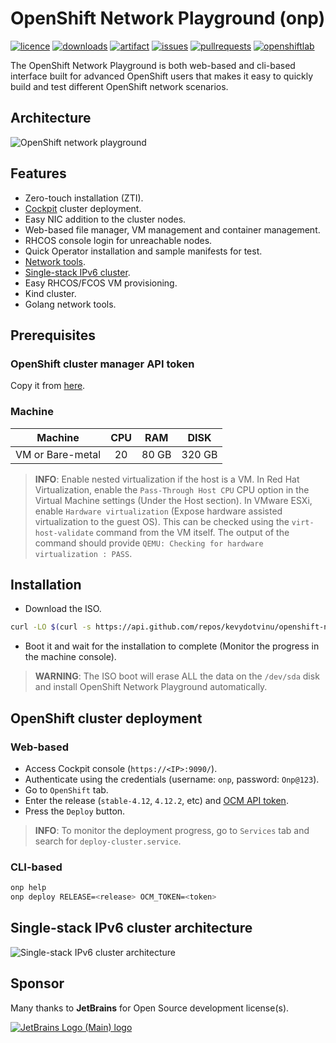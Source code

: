 # OpenShift Network Playground (onp)
[![licence](https://img.shields.io/github/license/kevydotvinu/openshift-network-playground)](https://github.com/kevydotvinu/openshift-network-playground/blob/master/LICENSE)
[![downloads](https://img.shields.io/github/downloads/kevydotvinu/openshift-network-playground/total)](https://github.com/kevydotvinu/openshift-network-playground/releases)
[![artifact](https://img.shields.io/github/actions/workflow/status/kevydotvinu/openshift-network-playground/build-customize-artifact.yaml)](https://github.com/kevydotvinu/openshift-network-playground/actions/workflows/build-customize-artifact.yaml)
[![issues](https://img.shields.io/github/issues/kevydotvinu/openshift-network-playground)](https://github.com/kevydotvinu/openshift-network-playground/issues)
[![pullrequests](https://img.shields.io/github/issues-pr/kevydotvinu/openshift-network-playground)](https://github.com/kevydotvinu/openshift-network-playground/pulls)
[![openshiftlab](https://img.shields.io/badge/openshift%20-lab-orange)](https://github.com/kevydotvinu/openshift-network-playground)

The OpenShift Network Playground is both web-based and cli-based interface built for advanced OpenShift users that makes it easy to quickly build and test different OpenShift network scenarios.

## Architecture
![OpenShift network playground](../media/onp-architecture.png?raw=true)

## Features
- Zero-touch installation (ZTI).
- [Cockpit](https://cockpit-project.org/) cluster deployment.
- Easy NIC addition to the cluster nodes.
- Web-based file manager, VM management and container management.
- RHCOS console login for unreachable nodes.
- Quick Operator installation and sample manifests for test.
- [Network tools](https://github.com/openshift/network-tools).
- [Single-stack IPv6 cluster](#single-stack-ipv6-cluster-architecture).
- Easy RHCOS/FCOS VM provisioning.
- Kind cluster.
- Golang network tools.

## Prerequisites
### OpenShift cluster manager API token
Copy it from [here](https://console.redhat.com/openshift/token/show).

### Machine
|Machine|CPU|RAM|DISK|
|:-:|:-:|:-:|:-:|
|VM or Bare-metal|20|80 GB|320 GB|

> **INFO**: Enable nested virtualization if the host is a VM. In Red Hat Virtualization, enable the `Pass-Through Host CPU` CPU option in the Virtual Machine settings (Under the Host section). In VMware ESXi, enable `Hardware virtualization` (Expose hardware assisted virtualization to the guest OS). This can be checked using the `virt-host-validate` command from the VM itself. The output of the command should provide `QEMU: Checking for hardware virtualization : PASS`.

## Installation
- Download the ISO.
```bash
curl -LO $(curl -s https://api.github.com/repos/kevydotvinu/openshift-network-playground/releases/latest | grep "browser_download_url.*\.iso" | cut -d : -f 2,3 | tr -d \")
```
- Boot it and wait for the installation to complete (Monitor the progress in the machine console).
> **WARNING**: The ISO boot will erase ALL the data on the `/dev/sda` disk and install OpenShift Network Playground automatically.

## OpenShift cluster deployment
### Web-based
- Access Cockpit console (`https://<IP>:9090/`).
- Authenticate using the credentials (username: `onp`, password: `Onp@123`).
- Go to `OpenShift` tab.
- Enter the release (`stable-4.12`, `4.12.2`, etc) and [OCM API token](https://console.redhat.com/openshift/token/show).
- Press the `Deploy` button.

> **INFO**: To monitor the deployment progress, go to `Services` tab and search for `deploy-cluster.service`.

### CLI-based
```bash
onp help
onp deploy RELEASE=<release> OCM_TOKEN=<token>
```
## Single-stack IPv6 cluster architecture
![Single-stack IPv6 cluster architecture](../media/onp-ipv6.png?raw=true)

## Sponsor
Many thanks to **JetBrains** for Open Source development license(s).

[![JetBrains Logo (Main) logo](https://resources.jetbrains.com/storage/products/company/brand/logos/jb_beam.svg)](https://jb.gg/OpenSourceSupport)
